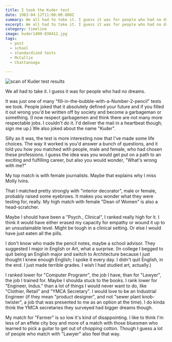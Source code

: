 ```yaml
---
title: I took the Kuder test
date: 1983-04-12T11:00:00.000Z
summary: We all had to take it. I guess it was for people who had no dreams.
excerpt: We all had to take it. I guess it was for people who had no dreams.
category: timeline
image: kuder1400-830412.jpg
tags:
  - post 
  - school
  - standardized tests
  - McCallie
  - Chattanooga

---
```


![scan of Kuder test results](/static/img/timeline/kuder1400-830412.jpg "scan of Kuder test results")

We all had to take it. I guess it was for people who had no dreams. 

It was just one of many "fill-in-the-bubble-with-a-Number-2-pencil" tests we took. People joked that it absolutely defined your future and if you filled it out wrong you'd be written off by society and become a garbageman or something. (I now respect garbagemen and think there are not many more respectable jobs. I couldn't do it. I'd deliver the mail in a heartbeat though; sign me up.) We also joked about the name "Kuder".

Silly as it was, the test is more interesting now that I've made some life choices. The way it worked is you'd answer a bunch of questions, and it told you how you matched with people, male and female, who had chosen these professions. I guess the idea was you would get put on a path to an exciting and fulfilling career, but also you would wonder, "What's wrong with me?"

My top match is with female journalists. Maybe that explains why I miss Molly Ivins.

That I matched pretty strongly with "interior decorator", male or female, probably raised some eyebrows. It makes you wonder what they were testing for, really. My high match with female "Dean of Women" is also a head-scratcher.

Maybe I should have been a "Psych., Clinical", I ranked really high for it. I think it would have either erased my capacity for empathy or wound it up to an unsustainable level. Might be tough in a clinical setting. Or else I would have just eaten all the pills.

I don't know who made the pencil notes, maybe a school advisor. They suggested I major in English or Art, what a surprise. (In college I begged to quit being an English major and switch to Architecture because I just thought I knew enough English; I spoke it every day. I didn't quit English, in the end. I just made terrible grades. I wish I had studied art, actually.)

I ranked lower for "Computer Programr", the job I have, than for "Lawyer", the job I trained for. Maybe I shoulda stuck to the books. I rank lower for "Engineer, Indus." than a lot of things I would never want to do, like "Clothier, Retail" and "YMCA Secretary". I would love to be an Industrial Engineer (if they mean "product designer", and not "sewer plant knob-twister", a job that was presented to me as an option at the time). I do kinda think the YMCA secretaries they surveyed had bigger dreams though.

My match for "Farmer" is so low it's kind of disappointing. I like to think I'm less of an effete city boy and more of a match with those bluesmen who learned to pick a guitar to get out of chopping cotton. Though I guess a lot of people who match with "Lawyer" also feel that way.

